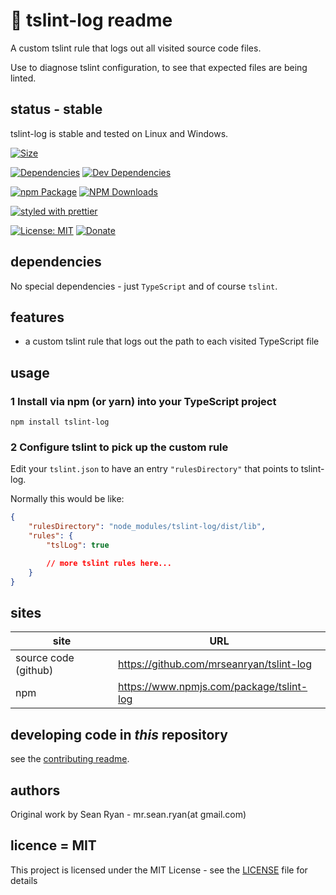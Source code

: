 # :page_with_curl: tslint-log readme

A custom tslint rule that logs out all visited source code files.

Use to diagnose tslint configuration, to see that expected files are being linted.

## status - stable

tslint-log is stable and tested on Linux and Windows.

[![Size](https://packagephobia.now.sh/badge?p=tslint-log)](https://packagephobia.now.sh/result?p=tslint-log)

[![Dependencies](https://david-dm.org/mrseanryan/tslint-log.svg)](https://david-dm.org/mrseanryan/tslint-log)
[![Dev Dependencies](https://david-dm.org/mrseanryan/tslint-log/dev-status.svg)](https://david-dm.org/mrseanryan/tslint-log?type=dev)

[![npm Package](https://img.shields.io/npm/v/tslint-log.svg?style=flat-square)](https://www.npmjs.org/package/tslint-log)
[![NPM Downloads](https://img.shields.io/npm/dm/tslint-log.svg)](https://npmjs.org/package/tslint-log)

[![styled with prettier](https://img.shields.io/badge/styled_with-prettier-ff69b4.svg)](https://github.com/prettier/prettier)

[![License: MIT](https://img.shields.io/badge/License-MIT-yellow.svg)](https://opensource.org/licenses/MIT)
[![Donate](https://img.shields.io/badge/donate-paypal-blue.svg)](https://paypal.me/mrseanryan)


## dependencies

No special dependencies - just `TypeScript` and of course `tslint`.

## features

- a custom tslint rule that logs out the path to each visited TypeScript file

## usage

### 1 Install via npm (or yarn) into your TypeScript project

```
npm install tslint-log
```

### 2 Configure tslint to pick up the custom rule

Edit your `tslint.json` to have an entry `"rulesDirectory"` that points to tslint-log.

Normally this would be like:

```json
{
    "rulesDirectory": "node_modules/tslint-log/dist/lib",
    "rules": {
        "tslLog": true

        // more tslint rules here...
    }
}
```

## sites

| site                 | URL                                               |
| -------------------- | ------------------------------------------------- |
| source code (github) | https://github.com/mrseanryan/tslint-log |
| npm                  | https://www.npmjs.com/package/tslint-log |

## developing code in _this_ repository

see the [contributing readme](CONTRIBUTING.md).

## authors

Original work by Sean Ryan - mr.sean.ryan(at gmail.com)

## licence = MIT

This project is licensed under the MIT License - see the [LICENSE](https://github.com/mrseanryan/tslint-log/blob/master/LICENSE) file for details
